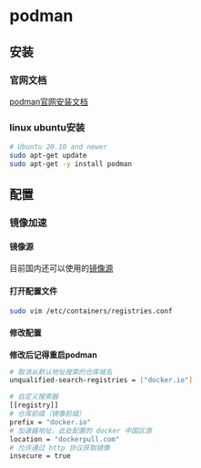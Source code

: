 # podman

## 安装

### 官网文档
[podman官网安装文档](https://podman.io/docs/installation)  

### linux ubuntu安装
``` bash 
# Ubuntu 20.10 and newer
sudo apt-get update
sudo apt-get -y install podman
```


## 配置

### 镜像加速

#### 镜像源
目前国内还可以使用的[镜像源](https://www.jianshu.com/p/ce25edea73f5)

#### 打开配置文件
``` bash
sudo vim /etc/containers/registries.conf
```

#### 修改配置
**修改后记得重启podman**
``` bash
# 取消从默认地址搜索的仓库域名
unqualified-search-registries = ["docker.io"]

# 自定义搜索器
[[registry]]
# 仓库前缀（镜像前缀）
prefix = "docker.io"
# 加速器地址，此处配置的 docker 中国区源
location = "dockerpull.com"
# 允许通过 http 协议获取镜像
insecure = true
```
